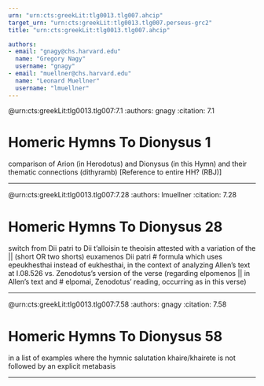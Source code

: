 ```yaml
---
urn: "urn:cts:greekLit:tlg0013.tlg007.ahcip"
target_urn: "urn:cts:greekLit:tlg0013.tlg007.perseus-grc2"
title: "urn:cts:greekLit:tlg0013.tlg007.ahcip"

authors:
- email: "gnagy@chs.harvard.edu"
  name: "Gregory Nagy"
  username: "gnagy"
- email: "muellner@chs.harvard.edu"
  name: "Leonard Muellner"
  username: "lmuellner"
---
```


@urn:cts:greekLit:tlg0013.tlg007:7.1
:authors: gnagy
:citation: 7.1


# Homeric Hymns To Dionysus 1

<p>comparison of Arion (in Herodotus) and Dionysus (in this Hymn) and their thematic connections (dithyramb) [Reference to entire HH? (RBJ)]</p>

---

@urn:cts:greekLit:tlg0013.tlg007:7.28
:authors: lmuellner
:citation: 7.28


# Homeric Hymns To Dionysus 28

<p>switch from Dii patri to Dii t’alloisin te theoisin attested with a variation of the || (short OR two shorts) euxamenos Dii patri # formula which uses epeukhesthai instead of eukhesthai, in the context of analyzing Allen’s text at I.08.526 vs. Zenodotus’s version of the verse (regarding elpomenos || in Allen’s text and # elpomai, Zenodotus’ reading, occurring as in this verse)</p>

---

@urn:cts:greekLit:tlg0013.tlg007:7.58
:authors: gnagy
:citation: 7.58


# Homeric Hymns To Dionysus 58

<p>in a list of examples where the hymnic salutation khaire/khairete is not followed by an explicit metabasis</p>

---

